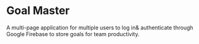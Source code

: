 # Goal Master

A multi-page application for multiple users to log in& authenticate through Google Firebase to store goals for team productivity.